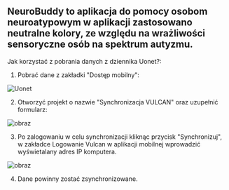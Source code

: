 <h2>NeuroBuddy to aplikacja do pomocy osobom neuroatypowym w aplikacji zastosowano neutralne kolory, ze względu na wrażliwości sensoryczne osób na spektrum autyzmu.</h2>

Jak korzystać z pobrania danych z dziennika Uonet?:
1. Pobrać dane z zakładki "Dostęp mobilny":

![Uonet](https://github.com/WiktorSadzki/NeuroBuddy/assets/148256587/9db7708c-2e6f-4040-9ec6-9914d1caa664)

2. Otworzyć projekt o nazwie "Synchronizacja VULCAN" oraz uzupełnić formularz:

![obraz](https://github.com/WiktorSadzki/NeuroBuddy/assets/148256587/ad144a14-f1ef-4f6b-bae9-22e8fb638320)

3. Po zalogowaniu w celu synchronizacji kliknąc przycisk "Synchronizuj", w zakładce Logowanie Vulcan w aplikacji mobilnej wprowadzić wyświetalany adres IP komputera.

![obraz](https://github.com/WiktorSadzki/NeuroBuddy/assets/148256587/5a43c723-30ad-4305-b9b5-1016afa05cef)

4. Dane powinny zostać zsynchronizowane.
